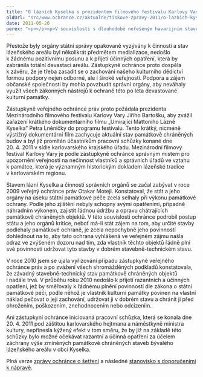 ```yaml
---
title: "O lázních Kyselka s prezidentem filmového festivalu Karlovy Vary"
oldUrl: "src/www.ochrance.cz/aktualne/tiskove-zpravy-2011/o-laznich-kyselka-s-prezidentem-filmoveho-festivalu-karlovy-vary"
date: 2011-05-26
perex: "<p></p><p>V souvislosti s dlouhodobě neřešeným havarijním stavem památkově chráněných staveb lázeňského komplexu v obci Kyselka u Karlových Varů se zástupkyně veřejného ochránce práv obrátila na prezidenta Mezinárodního filmového festivalu Karlovy Vary s žádostí, aby podpořil úsilí o zachování kulturního dědictví. </p>"
---
```


<!-- imported from the old website -->

<p>Přestože byly orgány státní správy opakovaně vyzývány k činnosti a stav lázeňského areálu byl několikrát předmětem medializace, nedošlo k žádnému pozitivnímu posunu a k přijetí účinných opatření, která by zabránila totální devastaci areálu. Zástupkyně ochránce proto dospěla k závěru, že je třeba zasadit se o zachování našeho kulturního dědictví formou podpory nejen odborné, ale i široké veřejnosti. Podpora a zájem občanské společnosti by mohla povzbudit správní orgány, aby neváhaly využít všech zákonných nástrojů k ochraně této po léta devastované kulturní památky.</p><p>Zástupkyně veřejného ochránce práv proto požádala prezidenta Mezinárodního filmového festivalu Karlovy Vary Jiřího Bartošku, aby zvážil zařazení krátkého dokumentárního filmu „Umírající Mattoniho Lázně Kyselka“ Petra Lněničky do programu festivalu. Tento krátký, nicméně výstižný dokumentární film zachycuje aktuální stav památkově chráněných budov a byl již promítán účastníkům pracovní schůzky konané dne 20. 4. 2011 v sídle karlovarského krajského úřadu. Mezinárodní filmový festival Karlovy Vary je podle zástupkyně ochránce správným místem pro upozornění veřejnosti na nečinnost vlastníků a správních úřadů ve vztahu k památce, která je významným historickým dokladem lázeňské tradice v karlovarském regionu.</p><p>Stavem lázní Kyselka a činností správních orgánů se začal zabývat v roce 2009 veřejný ochránce práv Otakar Motejl. Konstatoval, že stát a jeho orgány na úseku státní památkové péče zcela selhaly při výkonu památkové ochrany. Podle jeho zjištění nebyly schopny svými opatřeními, případně náhradním výkonem, zajistit řádnou údržbu a opravu chátrajících památkově chráněných objektů. V této souvislosti ochránce podrobil postup státu a jeho orgánů kritice, neboť má-li stát zájem na tom, aby určité stavby podléhaly památkové ochraně, je zcela nepochybně jeho povinností dohlédnout na to, aby tato ochrana vyhlášená ve veřejném zájmu našla odraz ve zvýšeném dozoru nad tím, zda vlastník těchto objektů řádně plní své povinnosti udržovat tyto stavby v dobrém stavebně-technickém stavu. </p><p>V roce 2010 jsem se ujala vyřizování případu zástupkyně veřejného ochránce práv a po zvážení všech shromážděných podkladů konstatovala, že závadný stavebně-technický stav památkově chráněných objektů i nadále trvá. V průběhu roku 2010 nedošlo k přijetí razantních a účinných opatření, jež by směřovaly k řádnému plnění povinností dle zákona o státní památkové péči, podle něhož je vlastník kulturní památky povinen na vlastní náklad pečovat o její zachování, udržovat ji v dobrém stavu a chránit ji před ohrožením, poškozením, znehodnocením nebo odcizením. </p><p>Ani zástupkyní ochránce iniciovaná pracovní schůzka, která se konala dne 20. 4. 2011 pod záštitou karlovarského hejtmana a náměstkyně ministra kultury, nepřinesla kýžený efekt v tom směru, že by již na základě této schůzky bylo možné očekávat razantní a účinná opatření za účelem záchrany výše zmíněných památkově chráněných staveb bývalého lázeňského areálu v obci Kyselka.</p><p>Plná verze <a href="https://www.ochrance.cz/fileadmin/user_upload/STANOVISKA/stavby_a_reg_rozvoj/517-09-MH-ZZ-Kyselka.pdf">zprávy ochránce o šetření</a> a následné <a href="https://www.ochrance.cz/fileadmin/user_upload/STANOVISKA/stavby_a_reg_rozvoj/517-09-MH-ZSO-Kyselka.pdf">stanovisko s doporučeními k nápravě</a>.</p>
